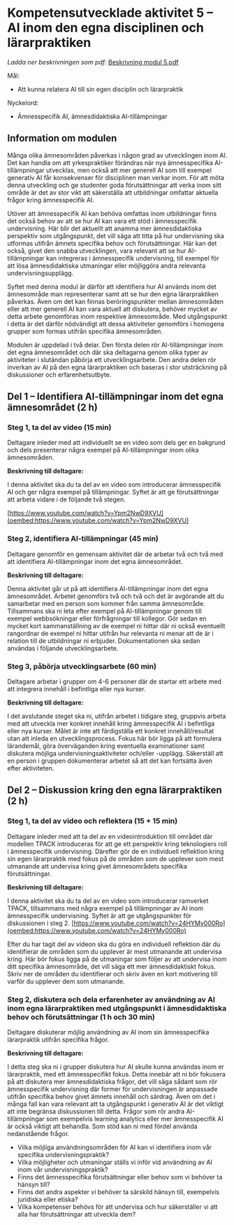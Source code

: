 # Kompetensutvecklade aktivitet 5 – AI inom den egna disciplinen och lärarpraktiken

*Ladda ner beskrivningen som pdf:* [Beskrivning modul 5.pdf](https://github.com/wasp-ed/moduler/blob/main/filer/modul5.pdf)

Mål: 
- Att kunna relatera AI till sin egen disciplin och lärarpraktik

Nyckelord: 
- Ämnesspecifik AI, ämnesdidaktiska AI-tillämpningar

## Information om modulen

Många olika ämnesområden påverkas i någon grad av utvecklingen inom AI. Det kan handla om att yrkespraktiker förändras när nya ämnesspecifika AI-tillämpningar utvecklas, men också att mer generell AI som till exempel generativ AI får konsekvenser för disciplinen man verkar inom. För att möta denna utveckling och ge studenter goda förutsättningar att verka inom sitt område är det av stor vikt att säkerställa att utbildningar omfattar aktuella frågor kring ämnesspecifik AI.

Utöver att ämnesspecifik AI kan behöva omfattas inom utbildningar finns det också behov av att se hur AI kan vara ett stöd i ämnesspecifik undervisning. Här blir det aktuellt att anamma mer ämnesdidaktiska perspektiv som utgångspunkt, det vill säga att titta på hur undervisning ska utformas utifrån ämnets specifika behov och förutsättningar. Här kan det också, givet den snabba utvecklingen, vara relevant att se hur AI-tillämpningar kan integreras i ämnesspecifik undervisning, till exempel för att lösa ämnesdidaktiska utmaningar eller möjliggöra andra relevanta undervisningsupplägg.

Syftet med denna modul är därför att identifiera hur AI används inom det ämnesområde man representerar samt att se hur den egna lärarpraktiken påverkas. Även om det kan finnas beröringspunkter mellan ämnesområden eller att mer generell AI kan vara aktuell att diskutera, behöver mycket av detta arbete genomföras inom respektive ämnesområde. Med utgångspunkt i detta är det därför nödvändigt att dessa aktiviteter genomförs i homogena grupper som formas utifrån specifika ämnesområden.

Modulen är uppdelad i två delar. Den första delen rör AI-tillämpningar inom det egna ämnesområdet och där ska deltagarna genom olika typer av aktiviteter i slutändan påbörja ett utvecklingsarbete. Den andra delen rör inverkan av AI på den egna lärarpraktiken och baseras i stor utsträckning på diskussioner och erfarenhetsutbyte.

## Del 1 – Identifiera AI-tillämpningar inom det egna ämnesområdet (2 h)

### Steg 1, ta del av video (15 min)

Deltagare inleder med att individuellt se en video som dels ger en bakgrund och dels presenterar några exempel på AI-tillämpningar inom olika ämnesområden.

**Beskrivning till deltagare:**

I denna aktivitet ska du ta del av en video som introducerar ämnesspecifik AI och ger några exempel på tillämpningar. Syftet är att ge förutsättningar att arbeta vidare i de följande två stegen.

[https://www.youtube.com/watch?v=Ypm2NwD9XVU](oembed:https://www.youtube.com/watch?v=Ypm2NwD9XVU)

### Steg 2, identifiera AI-tillämpningar (45 min)

Deltagare genomför en gemensam aktivitet där de arbetar två och två med att identifiera AI-tillämpningar inom det egna ämnesområdet.

**Beskrivning till deltagare:**

Denna aktivitet går ut på att identifiera AI-tillämpningar inom det egna ämnesområdet. Arbetet genomförs två och två och det är avgörande att du samarbetar med en person som kommer från samma ämnesområde. Tillsammans ska ni leta efter exempel på AI-tillämpningar genom till exempel webbsökningar eller förfrågningar till kollegor. Gör sedan en mycket kort sammanställning av de exempel ni hittar där ni också eventuellt rangordnar de exempel ni hittar utifrån hur relevanta ni menar att de är i relation till de utbildningar ni erbjuder. Dokumentationen ska sedan användas i följande utvecklingsarbete.

### Steg 3, påbörja utvecklingsarbete (60 min)

Deltagare arbetar i grupper om 4-6 personer där de startar ett arbete med att integrera innehåll i befintliga eller nya kurser.

**Beskrivning till deltagare:**

I det avslutande steget ska ni, utifrån arbetet i tidigare steg, gruppvis arbeta med att utveckla mer konkret innehåll kring ämnesspecifik AI i befintliga eller nya kurser. Målet är inte att färdigställa ett konkret innehåll/resultat utan att inleda en utvecklingsprocess. Fokus här bör ligga på att formulera lärandemål, göra överväganden kring eventuella examinationer samt diskutera möjliga undervisningsaktiviteter och/eller -upplägg. Säkerställ att en person i gruppen dokumenterar arbetet så att det kan fortsätta även efter aktiviteten.

## Del 2 – Diskussion kring den egna lärarpraktiken (2 h)

### Steg 1, ta del av video och reflektera (15 + 15 min)

Deltagare inleder med att ta del av en videointroduktion till området där modellen TPACK introduceras för att ge ett perspektiv kring teknologiers roll i ämnesspecifik undervisning. Därefter gör de en individuell reflektion kring sin egen lärarpraktik med fokus på de områden som de upplever som mest utmanande att undervisa kring givet ämnesområdets specifika förutsättningar.

**Beskrivning till deltagare:**

I denna aktivitet ska du ta del av en video som introducerar ramverket TPACK, tillsammans med några exempel på tillämpningar av AI inom ämnesspecifik undervisning. Syftet är att ge utgångspunkter för diskussionen i steg 2. [https://www.youtube.com/watch?v=24HYMy000Ro](oembed:https://www.youtube.com/watch?v=24HYMy000Ro)

Efter du har tagit del av videon ska du göra en individuell reflektion där du identifierar de områden som du upplever är mest utmanande att undervisa kring. Här bör fokus ligga på de utmaningar som följer av att undervisa inom ditt specifika ämnesområde, det vill säga ett mer ämnesdidaktiskt fokus. Skriv ner de områden du identifierar och skriv även en kort motivering till varför du upplever dem som utmanande.

### Steg 2, diskutera och dela erfarenheter av användning av AI inom egna lärarpraktiken med utgångspunkt i ämnesdidaktiska behov och förutsättningar (1 h och 30 min)

Deltagare diskuterar möjlig användning av AI inom sin ämnesspecifika lärarpraktik utifrån specifika frågor.

**Beskrivning till deltagare:**

I detta steg ska ni i grupper diskutera hur AI skulle kunna användas inom er lärarpraktik, med ett ämnesspecifikt fokus. Detta innebär att ni bör fokusera på att diskutera mer ämnesdidaktiska frågor, det vill säga sådant som rör ämnesspecifik undervisning där former för undervisningen är anpassade utifrån specifika behov givet ämnets innehåll och särdrag. Även om det i många fall kan vara relevant att ta utgångspunkt i generativ AI är det viktigt att inte begränsa diskussionen till detta. Frågor som rör andra AI-tillämpningar som exempelvis learning analytics eller mer ämnesspecifik AI är också viktigt att behandla. Som stöd kan ni med fördel använda nedanstående frågor.

- Vilka möjliga användningsområden för AI kan vi identifiera inom vår specifika undervisningspraktik?
- Vilka möjligheter och utmaningar ställs vi inför vid användning av AI inom vår undervisningspraktik?
- Finns det ämnesspecifika förutsättningar eller behov som vi behöver ta hänsyn till?
- Finns det andra aspekter vi behöver ta särskild hänsyn till, exempelvis juridiska eller etiska?
- Vilka kompetenser behövs för att undervisa och hur säkerställer vi att alla har förutsättningar att utveckla dem?
